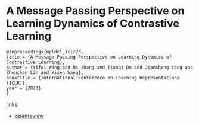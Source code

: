 # A Message Passing Perspective on Learning Dynamics of Contrastive Learning

```
@inproceedings{mpldcl_iclr23,
title = {A Message Passing Perspective on Learning Dynamics of Contrastive Learning},
author = {Yifei Wang and Qi Zhang and Tianqi Du and Jiansheng Yang and Zhouchen Lin and Yisen Wang},
booktitle = {International Conference on Learning Representations (ICLR)},
year = {2023}
}
```

links
- [openreview](https://openreview.net/forum?id=VBTJqqWjxMv)
